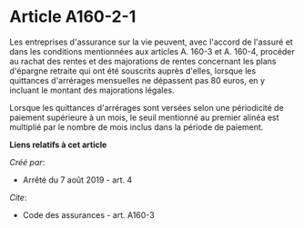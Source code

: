 # Article A160-2-1

Les entreprises d'assurance sur la vie peuvent, avec l'accord de l'assuré et dans les conditions mentionnées aux articles A.
160-3 et A. 160-4, procéder au rachat des rentes et des majorations de rentes concernant les plans d'épargne retraite qui ont
été souscrits auprès d'elles, lorsque les quittances d'arrérages mensuelles ne dépassent pas 80 euros, en y incluant le
montant des majorations légales. 

Lorsque les quittances d'arrérages sont versées selon une périodicité de paiement supérieure à un mois, le seuil mentionné au
premier alinéa est multiplié par le nombre de mois inclus dans la période de paiement.

**Liens relatifs à cet article**

_Créé par_:

  - Arrêté du 7 août 2019 - art. 4

_Cite_:

  - Code des assurances - art. A160-3
